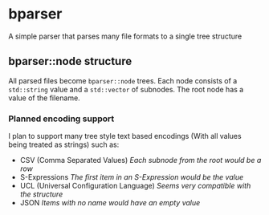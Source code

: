 # bparser
A simple parser that parses many file formats to a single tree structure
## bparser::node structure
All parsed files become `bparser::node` trees.
Each node consists of a `std::string` value and a `std::vector` of subnodes.
The root node has a value of the filename.
### Planned encoding support
I plan to support many tree style text based encodings (With all values being treated as strings) such as:
* CSV (Comma Separated Values) *Each subnode from the root would be a row*
* S-Expressions *The first item in an S-Expression would be the value*
* UCL (Universal Configuration Language) *Seems very compatible with the structure*
* JSON *Items with no name would have an empty value*
